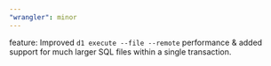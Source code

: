 ```yaml
---
"wrangler": minor
---
```


feature: Improved `d1 execute --file --remote` performance & added support for much larger SQL files within a single transaction.
